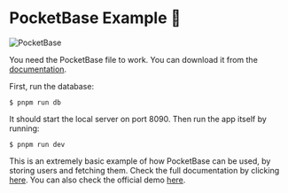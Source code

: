 # PocketBase Example 🧪

![PocketBase](https://github.com/josee-fernandes/pocketbase-example/assets/51970876/d4cd6b88-bd52-4736-a87f-41d5ec1cca57)

You need the PocketBase file to work. You can download it from the [documentation](https://pocketbase.io/docs/).

First, run the database:

`$ pnpm run db`

It should start the local server on port 8090. Then run the app itself by running:

`$ pnpm run dev`

This is an extremely basic example of how PocketBase can be used, by storing users and fetching them. Check the full documentation by clicking [here](https://pocketbase.io/docs/).
You can also check the official demo [here](https://pocketbase.io/demo/).
